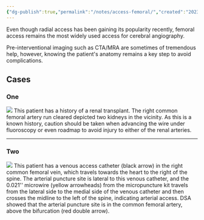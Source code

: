 ```yaml
---
{"dg-publish":true,"permalink":"/notes/access-femoral/","created":"2023-08-14T19:26:50.241-07:00","updated":"2023-09-06T20:38:04.769-07:00"}
---
```



Even though radial access has been gaining its popularity recently, femoral access remains the most widely used access for cerebral angiography. 

Pre-interventional imaging such as CTA/MRA are sometimes of tremendous help, however, knowing the patient's anatomy remains a key step to avoid complications.

## Cases

### One

![](https://i.imgur.com/sZtKMpN.jpg)
This patient has a history of a renal transplant. The right common femoral artery run cleared depicted two kidneys in the vicinity. As this is a known history, caution should be taken when advancing the wire under fluoroscopy or even roadmap to avoid injury to either of the renal arteries.

---

### Two

![](https://i.imgur.com/F6U3sLt.png)
This patient has a venous access catheter (black arrow) in the right common femoral vein, which travels towards the heart to the right of the spine. The arterial puncture site is lateral to this venous catheter, and the 0.021'' microwire (yellow arrowheads) from the micropuncture kit travels from the lateral side to the medial side of the venous catheter and then crosses the midline to the left of the spine, indicating arterial access. DSA showed that the arterial puncture site is in the common femoral artery, above the bifurcation (red double arrow).

